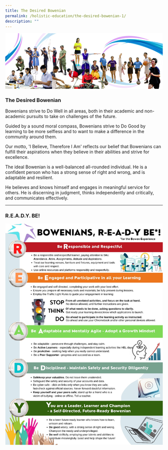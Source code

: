```yaml
---
title: The Desired Bowenian
permalink: /holistic-education/the-desired-bowenian-1/
description: ""
---
```

![](/images/Desired%20Bowenian.jpeg)

### The Desired Bowenian

Bowenians strive to Do Well in all areas, both in their academic and non-academic pursuits to take on challenges of the future.

Guided by a sound moral compass, Bowenians strive to Do Good by learning to be more selfless and to want to make a difference in the community around them. 

Our motto, 'I Believe, Therefore I Am' reflects our belief that Bowenians can fulfill their aspirations when they believe in their abilities and strive for excellence. 

The ideal Bowenian is a well-balanced all-rounded individual. He is a confident person who has a strong sense of right and wrong, and is adaptable and resilient. 

He believes and knows himself and engages in meaningful service for others. He is discerning in judgment, thinks independently and critically, and communicates effectively.

------

### R.E.A.D.Y. BE!

![](/images/Bowen%20READY%20BE%20Poster%20Final.jpeg)